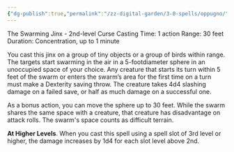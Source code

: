 ```yaml
---
{"dg-publish":true,"permalink":"/zz-digital-garden/3-0-spells/oppugno/"}
---
```


The Swarming Jinx - 2nd-level Curse 
Casting Time: 1 action 
Range: 30 feet 
Duration: Concentration, up to 1 minute 

You cast this jinx on a group of tiny objects or a group of birds within range. The targets start swarming in the air in a 5-footdiameter sphere in an unoccupied space of your choice. Any creature that starts its turn within 5 feet of the swarm or enters the swarm’s area for the first time on a turn must make a Dexterity saving throw. The creature takes 4d4 slashing damage on a failed save, or half as much damage on a successful one. 

As a bonus action, you can move the sphere up to 30 feet. While the swarm shares the same space with a creature, that creature has disadvantage on attack rolls. The swarm's space counts as difficult terrain. 

**At Higher Levels**. When you cast this spell using a spell slot of 3rd level or higher, the damage increases by 1d4 for each slot level above 2nd.